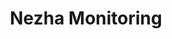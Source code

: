 ---
layout: home

title: Nezha Monitoring  
titleTemplate: User Manual

hero:
  name: Nezha Monitoring
  text: A open source, lightweight server and website monitoring and O&M tool
  image: https://raw.githubusercontent.com/naiba/nezha/master/resource/static/brand.svg
  actions:
    - theme: brand
      text: Learn More → 
      link: /en_US/guide/dashboard

features:
  - title: One-Click Installation
    details: Support one-click script installation Dashboard and Agent services for easy use; mainstream systems such as Linux, Windows, MacOS, OpenWRT, etc. are all supported.
  - title: Real-time monitoring
    details: Supports monitoring the system status of multiple servers simultaneously, including monitoring the status of web pages, ports, and SSL certificates. It also supports sending notifications when there are failures or when data reaches the limit. Multiple notification methods are supported, such as Telegram, email, and WeChat.
  - title: Easy O&M
    details: Support WebSSH, support data monitoring, support setting scheduled tasks, and support batch execution of tasks on servers.
---